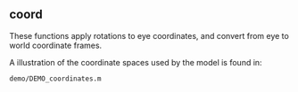 ## coord

These functions apply rotations to eye coordinates, and convert from eye to world coordinate frames.

A illustration of the coordinate spaces used by the model is found in:
```
demo/DEMO_coordinates.m
```